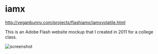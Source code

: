iamx
====

http://veganbunny.com/projects/flashiamx/iamxvolatile.html

This is an Adobe Flash website mockup that I created in 2011 for a college class. 

![screenshot](http://veganbunny.com/portfolio/images/iamx/iamx.png)
